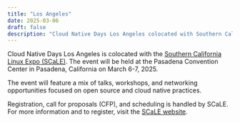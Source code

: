 ```yaml
---
title: "Los Angeles"
date: 2025-03-06
draft: false
description: "Cloud Native Days Los Angeles colocated with Southern California Linux Expo"
---
```


Cloud Native Days Los Angeles is colocated with the [Southern California Linux Expo (SCaLE)](https://socallinuxexpo.org).
The event will be held at the Pasadena Convention Center in Pasadena, California on March 6-7, 2025.

The event will feature a mix of talks, workshops, and networking opportunities focused on open source and cloud native practices.

Registration, call for proposals (CFP), and scheduling is handled by SCaLE.
For more information and to register, visit the [SCaLE website](https://socallinuxexpo.org).


